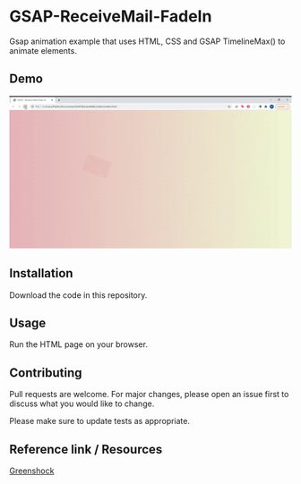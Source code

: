 # GSAP-ReceiveMail-FadeIn

Gsap animation example that uses HTML, CSS and GSAP TimelineMax() to animate elements.

## Demo

![Game Process](https://github.com/MaybelOMW/GSAP-ReceiveMail-FadeIn/blob/main/Demo/demo.gif)

## Installation

Download the code in this repository.

## Usage

Run the HTML page on your browser.

## Contributing
Pull requests are welcome. For major changes, please open an issue first to discuss what you would like to change.

Please make sure to update tests as appropriate.

## Reference link / Resources
[Greenshock](https://greensock.com/ "greensock")
